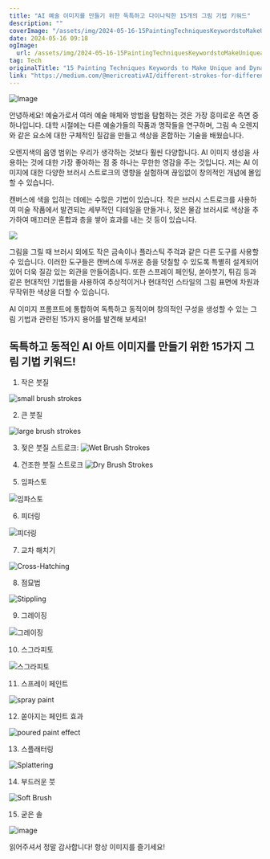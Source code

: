 ```yaml
---
title: "AI 예술 이미지를 만들기 위한 독특하고 다이나믹한 15개의 그림 기법 키워드"
description: ""
coverImage: "/assets/img/2024-05-16-15PaintingTechniquesKeywordstoMakeUniqueandDynamicAIArtImages_0.png"
date: 2024-05-16 09:18
ogImage:
  url: /assets/img/2024-05-16-15PaintingTechniquesKeywordstoMakeUniqueandDynamicAIArtImages_0.png
tag: Tech
originalTitle: "15 Painting Techniques Keywords to Make Unique and Dynamic AI Art Images!"
link: "https://medium.com/@mericreativAI/different-strokes-for-different-folks-312bfff71314"
---
```


![Image](/assets/img/2024-05-16-15PaintingTechniquesKeywordstoMakeUniqueandDynamicAIArtImages_0.png)

안녕하세요! 예술가로서 여러 예술 매체와 방법을 탐험하는 것은 가장 흥미로운 측면 중 하나입니다. 대학 시절에는 다른 예술가들의 작품과 명작들을 연구하며, 그림 속 오렌지와 같은 요소에 대한 구체적인 질감을 만들고 색상을 혼합하는 기술을 배웠습니다.

오렌지색의 음영 범위는 우리가 생각하는 것보다 훨씬 다양합니다. AI 이미지 생성을 사용하는 것에 대한 가장 좋아하는 점 중 하나는 무한한 영감을 주는 것입니다. 저는 AI 이미지에 대한 다양한 브러시 스트로크의 영향을 실험하며 끊임없이 창의적인 개념에 몰입할 수 있습니다.

캔버스에 색을 입히는 데에는 수많은 기법이 있습니다. 작은 브러시 스트로크를 사용하여 미술 작품에서 발견되는 세부적인 디테일을 만들거나, 젖은 물감 브러시로 색상을 추가하여 매끄러운 혼합과 층을 쌓아 효과를 내는 것 등이 있습니다.

<img src="/assets/img/2024-05-16-15PaintingTechniquesKeywordstoMakeUniqueandDynamicAIArtImages_1.png" />

그림을 그릴 때 브러시 외에도 작은 금속이나 플라스틱 주걱과 같은 다른 도구를 사용할 수 있습니다. 이러한 도구들은 캔버스에 두꺼운 층을 덧칠할 수 있도록 특별히 설계되어 있어 더욱 질감 있는 외관을 만들어줍니다. 또한 스프레이 페인팅, 쏟아붓기, 튀김 등과 같은 현대적인 기법들을 사용하여 추상적이거나 현대적인 스타일의 그림 표면에 차원과 무작위한 색상을 더할 수 있습니다.

AI 이미지 프롬프트에 통합하여 독특하고 동적이며 창의적인 구성을 생성할 수 있는 그림 기법과 관련된 15가지 용어를 발견해 보세요!

## 독특하고 동적인 AI 아트 이미지를 만들기 위한 15가지 그림 기법 키워드!

1. 작은 붓질

![small brush strokes](/assets/img/2024-05-16-15PaintingTechniquesKeywordstoMakeUniqueandDynamicAIArtImages_2.png)

2. 큰 붓질

![large brush strokes](/assets/img/2024-05-16-15PaintingTechniquesKeywordstoMakeUniqueandDynamicAIArtImages_3.png)

3. 젖은 붓질 스트로크:
   ![Wet Brush Strokes](/assets/img/2024-05-16-15PaintingTechniquesKeywordstoMakeUniqueandDynamicAIArtImages_4.png)

4. 건조한 붓질 스트로크
   ![Dry Brush Strokes](/assets/img/2024-05-16-15PaintingTechniquesKeywordstoMakeUniqueandDynamicAIArtImages_5.png)

5. 임파스토

![임파스토](/assets/img/2024-05-16-15PaintingTechniquesKeywordstoMakeUniqueandDynamicAIArtImages_6.png)

6. 피더링

![피더링](/assets/img/2024-05-16-15PaintingTechniquesKeywordstoMakeUniqueandDynamicAIArtImages_7.png)

7. 교차 해치기

![Cross-Hatching](/assets/img/2024-05-16-15PaintingTechniquesKeywordstoMakeUniqueandDynamicAIArtImages_8.png)

8. 점묘법

![Stippling](/assets/img/2024-05-16-15PaintingTechniquesKeywordstoMakeUniqueandDynamicAIArtImages_9.png)

9. 그레이징

![그레이징](/assets/img/2024-05-16-15PaintingTechniquesKeywordstoMakeUniqueandDynamicAIArtImages_10.png)

10. 스그라피토

![스그라피토](/assets/img/2024-05-16-15PaintingTechniquesKeywordstoMakeUniqueandDynamicAIArtImages_11.png)

11. 스프레이 페인트

![spray paint](/assets/img/2024-05-16-15PaintingTechniquesKeywordstoMakeUniqueandDynamicAIArtImages_12.png)

12. 쏟아지는 페인트 효과

![poured paint effect](/assets/img/2024-05-16-15PaintingTechniquesKeywordstoMakeUniqueandDynamicAIArtImages_13.png)

13. 스플래터링

![Splattering](/assets/img/2024-05-16-15PaintingTechniquesKeywordstoMakeUniqueandDynamicAIArtImages_14.png)

14. 부드러운 붓

![Soft Brush](/assets/img/2024-05-16-15PaintingTechniquesKeywordstoMakeUniqueandDynamicAIArtImages_15.png)

15. 굳은 솔

![image](/assets/img/2024-05-16-15PaintingTechniquesKeywordstoMakeUniqueandDynamicAIArtImages_16.png)

읽어주셔서 정말 감사합니다! 항상 이미지를 즐기세요!

